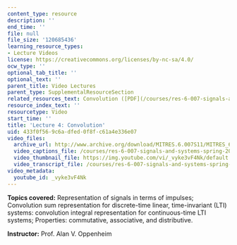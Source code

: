 ```yaml
---
content_type: resource
description: ''
end_time: ''
file: null
file_size: '120685436'
learning_resource_types:
- Lecture Videos
license: https://creativecommons.org/licenses/by-nc-sa/4.0/
ocw_type: ''
optional_tab_title: ''
optional_text: ''
parent_title: Video Lectures
parent_type: SupplementalResourceSection
related_resources_text: Convolution ([PDF](/courses/res-6-007-signals-and-systems-spring-2011/resources/mitres_6_007s11_lec04))
resource_index_text: ''
resourcetype: Video
start_time: ''
title: 'Lecture 4: Convolution'
uid: 433f0f56-9c6a-dfed-0f8f-c61a4e336e07
video_files:
  archive_url: http://www.archive.org/download/MITRES.6.007S11/MITRES_6-007S11lec04_300k.mp4
  video_captions_file: /courses/res-6-007-signals-and-systems-spring-2011/da62d9b9ee5a531d81d5c6e0d8aebe68_vyke3vF4Nk.vtt
  video_thumbnail_file: https://img.youtube.com/vi/_vyke3vF4Nk/default.jpg
  video_transcript_file: /courses/res-6-007-signals-and-systems-spring-2011/5e5e87d50ad1e1bfef082524e90ffb08_vyke3vF4Nk.pdf
video_metadata:
  youtube_id: _vyke3vF4Nk
---
```


**Topics covered:** Representation of signals in terms of impulses; Convolution sum representation for discrete-time linear, time-invariant (LTI) systems: convolution integral representation for continuous-time LTI systems; Properties: commutative, associative, and distributive.

**Instructor:** Prof. Alan V. Oppenheim

